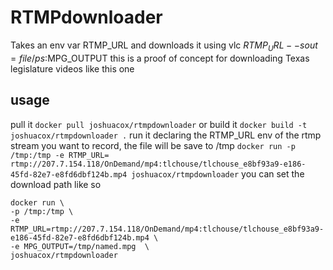 # RTMPdownloader

Takes an env var RTMP_URL and downloads it using vlc $RTMP_URL --sout=file/ps:$MPG_OUTPUT   this is a proof of concept for downloading Texas legislature videos like this one

## usage
pull it
`docker pull joshuacox/rtmpdownloader`
or build it
`docker build -t joshuacox/rtmpdownloader .`
run it declaring the RTMP_URL env of the rtmp stream you want to record, the file will be save to /tmp
`docker run -p /tmp:/tmp -e RTMP_URL= rtmp://207.7.154.118/OnDemand/mp4:tlchouse/tlchouse_e8bf93a9-e186-45fd-82e7-e8fd6dbf124b.mp4 joshuacox/rtmpdownloader`
you can set the download path like so
```
docker run \
-p /tmp:/tmp \
-e RTMP_URL=rtmp://207.7.154.118/OnDemand/mp4:tlchouse/tlchouse_e8bf93a9-e186-45fd-82e7-e8fd6dbf124b.mp4 \
-e MPG_OUTPUT=/tmp/named.mpg  \
joshuacox/rtmpdownloader
```
